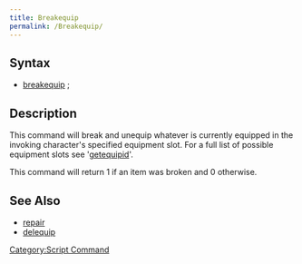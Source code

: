 ```yaml
---
title: Breakequip
permalink: /Breakequip/
---
```


Syntax
------

-   [breakequip](/breakequip "wikilink") <equipment slot>;

Description
-----------

This command will break and unequip whatever is currently equipped in the invoking character's specified equipment slot. For a full list of possible equipment slots see '[getequipid](/getequipid "wikilink")'.

This command will return 1 if an item was broken and 0 otherwise.

See Also
--------

-   [repair](/repair "wikilink")
-   [delequip](/delequip "wikilink")

[Category:Script Command](/Category:Script_Command "wikilink")